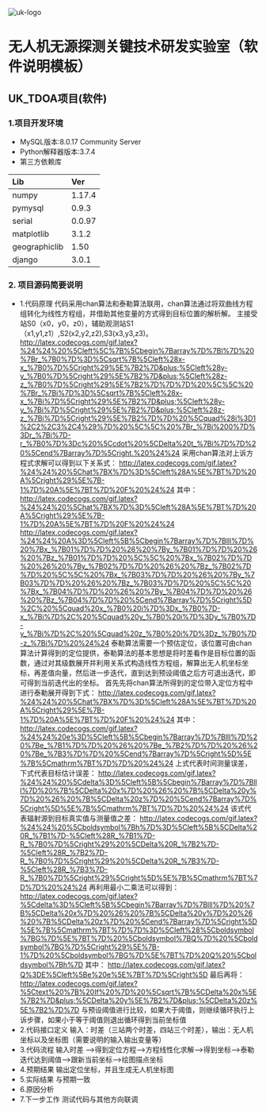 ﻿![uk-logo](https://s2.ax1x.com/2020/01/19/1C8qXt.png)
# 无人机无源探测关键技术研发实验室（软件说明模板）
## UK_TDOA项目(软件)

### 1.项目开发环境

- MySQL版本:8.0.17 Community Server
- Python解释器版本:3.7.4
- 第三方依赖库
    
|Lib            |Ver    |
|:----          |:----  |
|numpy          |1.17.4 |
|pymysql        |0.9.3  |
|serial         |0.0.97 |
|matplotlib     |3.1.2  |
|geographiclib  |1.50   |
|django         |3.0.1  |

### 2. 项目源码简要说明
- 1.代码原理
    代码采用chan算法和泰勒算法联用，chan算法通过将双曲线方程组转化为线性方程组，并借助其他变量的方式得到目标位置的解析解。
    主接受站S0（x0，y0，z0），辅助观测站S1（x1,y1,z1）,S2(x2,y2,z2),S3(x3,y3,z3)。
    http://latex.codecogs.com/gif.latex?%24%24%20%5Cleft%5C%7B%5Cbegin%7Barray%7D%7Bl%7D%20%7Br_%7B0%7D%3D%5Csqrt%7B%5Cleft%28x-x_%7B0%7D%5Cright%29%5E%7B2%7D&plus;%5Cleft%28y-y_%7B0%7D%5Cright%29%5E%7B2%7D&plus;%5Cleft%28z-z_%7B0%7D%5Cright%29%5E%7B2%7D%7D%7D%20%5C%5C%20%7Br_%7Bi%7D%3D%5Csqrt%7B%5Cleft%28x-x_%7Bi%7D%5Cright%29%5E%7B2%7D&plus;%5Cleft%28y-y_%7Bi%7D%5Cright%29%5E%7B2%7D&plus;%5Cleft%28z-z_%7Bi%7D%5Cright%29%5E%7B2%7D%7D%20%5Cquad%28i%3D1%2C2%2C3%2C4%29%7D%20%5C%5C%20%7Br_%7Bi%200%7D%3Dr_%7Bi%7D-r_%7B0%7D%3Dc%20%5Ccdot%20%5CDelta%20t_%7Bi%7D%7D%20%5Cend%7Barray%7D%5Cright.%20%24%24
    采用chan算法对上诉方程式求解可以得到以下关系式：
    http://latex.codecogs.com/gif.latex?%24%24%20%5Chat%7BX%7D%3D%5Cleft%28A%5E%7BT%7D%20A%5Cright%29%5E%7B-1%7D%20A%5E%7BT%7D%20F%20%24%24
    其中：
    http://latex.codecogs.com/gif.latex?%24%24%20%5Chat%7BX%7D%3D%5Cleft%28A%5E%7BT%7D%20A%5Cright%29%5E%7B-1%7D%20A%5E%7BT%7D%20F%20%24%24
    http://latex.codecogs.com/gif.latex?%24%24%20A%3D%5Cleft%5B%5Cbegin%7Barray%7D%7Blll%7D%20%7Bx_%7B01%7D%7D%20%26%20%7By_%7B01%7D%7D%20%26%20%7Bz_%7B01%7D%7D%20%5C%5C%20%7Bx_%7B02%7D%7D%20%26%20%7By_%7B02%7D%7D%20%26%20%7Bz_%7B02%7D%7D%20%5C%5C%20%7Bx_%7B03%7D%7D%20%26%20%7By_%7B03%7D%7D%20%26%20%7Bz_%7B03%7D%7D%20%5C%5C%20%7Bx_%7B04%7D%7D%20%26%20%7By_%7B04%7D%7D%20%26%20%7Bz_%7B04%7D%7D%20%5Cend%7Barray%7D%5Cright%5D%2C%20%5Cquad%20x_%7B0%20i%7D%3Dx_%7B0%7D-x_%7Bi%7D%2C%20%5Cquad%20y_%7B0%20i%7D%3Dy_%7B0%7D-y_%7Bi%7D%2C%20%5Cquad%20z_%7B0%20i%7D%3Dz_%7B0%7D-z_%7Bi%7D%20%24%24
    泰勒算法需要一个预估定位，该位置可由chan算法计算得到的定位提供，泰勒算法的基本思想是将时差看作是目标位置的函数，通过对其级数展开并利用关系式构造线性方程组，解算出无人机坐标坐标，再差值向量，然后进一步迭代，直到达到预设阈值之后方可退出迭代，即可得到当前迭代出的坐标。
    首先先将chan算法所得到的定位带入定位方程中进行泰勒展开得到下式：
    http://latex.codecogs.com/gif.latex?%24%24%20%5Chat%7BX%7D%3D%5Cleft%28A%5E%7BT%7D%20A%5Cright%29%5E%7B-1%7D%20A%5E%7BT%7D%20F%20%24%24
    其中：
    http://latex.codecogs.com/gif.latex?%24%24%20e%3D%5Cleft%5B%5Cbegin%7Barray%7D%7Blll%7D%20%7Be_%7B1%7D%7D%20%26%20%7Be_%7B2%7D%7D%20%26%20%7Be_%7B3%7D%7D%20%5Cend%7Barray%7D%5Cright%5D%5E%7B%5Cmathrm%7BT%7D%7D%20%24%24
    上式代表时间测量误差，下式代表目标估计误差：
    http://latex.codecogs.com/gif.latex?%24%24%20%5Cdelta%3D%5Cleft%5B%5Cbegin%7Barray%7D%7Blll%7D%20%7B%5CDelta%20x%7D%20%26%20%7B%5CDelta%20y%7D%20%26%20%7B%5CDelta%20z%7D%20%5Cend%7Barray%7D%5Cright%5D%5E%7B%5Cmathrm%7BT%7D%7D%20%24%24
    该式代表辐射源到目标真实值与测量值之差：
    http://latex.codecogs.com/gif.latex?%24%24%20%5Cboldsymbol%7Bh%7D%3D%5Cleft%5B%5CDelta%20R_%7B1%7D-%5Cleft%28R_%7B1%7D-R_%7B0%7D%5Cright%29%20%5CDelta%20R_%7B2%7D-%5Cleft%28R_%7B2%7D-R_%7B0%7D%5Cright%29%20%5CDelta%20R_%7B3%7D-%5Cleft%28R_%7B3%7D-R_%7B0%7D%5Cright%29%5Cright%5D%5E%7B%5Cmathrm%7BT%7D%7D%20%24%24
    再利用最小二乘法可以得到：
    http://latex.codecogs.com/gif.latex?%5Cdelta%3D%5Cleft%5B%5Cbegin%7Barray%7D%7Blll%7D%20%7B%5CDelta%20x%7D%20%26%20%7B%5CDelta%20y%7D%20%26%20%7B%5CDelta%20z%7D%20%5Cend%7Barray%7D%5Cright%5D%5E%7B%5Cmathrm%7BT%7D%7D%3D%5Cleft%28%5Cboldsymbol%7BG%7D%5E%7BT%7D%20%5Cboldsymbol%7BQ%7D%20%5Cboldsymbol%7BG%7D%5Cright%29%5E%7B-1%7D%20%5Cboldsymbol%7BG%7D%5E%7BT%7D%20Q%20%5Cboldsymbol%7Bh%7D
    其中：
    http://latex.codecogs.com/gif.latex?Q%3DE%5Cleft%5Be%20e%5E%7BT%7D%5Cright%5D
    最后再将：
    http://latex.codecogs.com/gif.latex?%5Ctext%20%7B%20If%20%7D%20%5Csqrt%7B%5CDelta%20x%5E%7B2%7D&plus;%5CDelta%20y%5E%7B2%7D&plus;%5CDelta%20z%5E%7B2%7D%7D
    与预设阈值进行比较，如果大于阈值，则继续循环执行上诉步骤，如果小于等于阈值则退出循环得到当前坐标值
- 2.代码接口定义
    输入：时差（三站两个时差，四站三个时差），输出：无人机坐标以及坐标图（需要说明的输入输出变量等）
- 3.代码流程
   输入时差 -->得到定位方程-->方程线性化求解-->得到坐标-->泰勒迭代达到阈值-->跟新当前坐标-->绘图描点坐标 
- 4.预期结果
    输出定位坐标，并且生成无人机坐标图
- 5.实际结果
    与预期一致
- 6.原因分析
- 7.下一步工作
    测试代码与其他方向联调